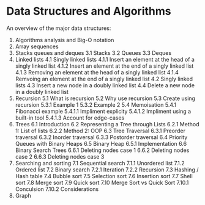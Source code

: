 # Data Structures and Algorithms

An overview of the major data structures:

1. Algorithms analysis and Big-O notation
2. Array sequences
3. Stacks queues and deques
    3.1 Stacks
    3.2 Queues
    3.3 Deques
4. Linked lists
    4.1 Singly linked lists
        4.1.1 Insert an element at the head of a singly linked list
        4.1.2 Insert an element at the end of a singly linked list
        4.1.3 Removing an element at the head of a singly linked list
        4.1.4 Remvoing an element at the end of a singly linked list
    4.2 Singly linked lists
    4.3 Insert a new node in a doubly linked list
    4.4 Delete a new node in a doubly linked list
5. Recursion
    5.1 What is recursion
    5.2 Why use recursion
    5.3 Create using recursion
        5.3.1 Example 1
        5.3.2 Example 2
    5.4 Memoisation
        5.4.1 Fibonacci example
        5.4.1.1 Impliment explicity
        5.4.1.2 Impliment using a built-in tool
        5.4.1.3 Account for edge-cases
6. Trees
    6.1 Introduction
    6.2 Representing a Tree through Lists
        6.2.1 Method 1: List of lists
        6.2.2 Method 2: OOP
    6.3 Tree Traversal
        6.3.1 Preorder traversal
        6.3.2 Inorder traversal
        6.3.3 Postorder traversal
    6.4 Priority Queues with Binary Heaps
    6.5 Binary Heap
        6.5.1 Implementation
    6.6 Binary Search Trees
        6.6.1 Deleting nodes case 1
        6.6.2 Deleting nodes case 2
        6.6.3 Deleting nodes case 3
7. Searching and sorting
    7.1 Sequential search
        7.1.1 Unordered list
        7.1.2 Ordered list
    7.2 Binary search
        7.2.1 Iteration
        7.2.2 Recursion
    7.3 Hashing / Hash table
    7.4 Bubble sort
    7.5 Selection sort
    7.6 Insertion sort
    7.7 Shell sort
    7.8 Merge sort
    7.9 Quick sort
    7.10 Merge Sort vs Quick Sort
        7.10.1 Conculsion
    7.10.2 Considerations
8. Graph  